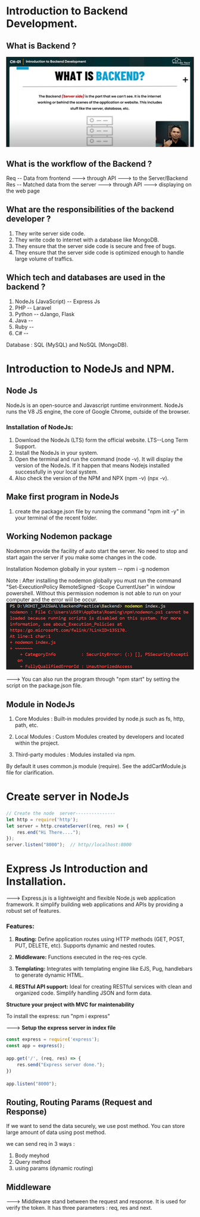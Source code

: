 # Introduction to Backend Development.
## What is Backend ?
![What is backend?](image.png)

## What is the workflow of the Backend ?
Req -- Data from frontend ---> through API ---> to the Server/Backend
Res -- Matched data from the server ---> through API ---> displaying on the web page

## What are the responsibilities of the backend developer ?
1) They write server side code.
2) They write code to internet with a database like MongoDB.
3) They ensure that the server side code is secure and free of bugs.
4) They ensure that the server side code is optimized enough to handle large volume of traffics.

## Which tech and databases are used in the backend ?
1) NodeJs (JavaScript) -- Express Js
2) PHP -- Laravel
3) Python -- dJango, Flask
4) Java -- 
5) Ruby --
6) C# --

Database : SQL (MySQL) and NoSQL (MongoDB).

# Introduction to NodeJs and NPM.
## Node Js
NodeJs is an open-source and Javascript runtime environment. NodeJs runs the V8 JS engine, the core of Google Chrome, outside of the browser.

### Installation of NodeJs: 
1) Download the NodeJs (LTS) form the official website. LTS--Long Term Support.
2) Install the NodeJs in your system. 
3) Open the terminal and run the command (node -v). It will display the version of the NodeJs. If it happen that means Nodejs installed successfully in your local system.
4) Also check the version of the NPM and NPX (npm -v) (npx -v). 

## Make first program in NodeJs 
1) create the package.json file by running the command "npm init -y" in your terminal of the recent folder.

## Working Nodemon package
Nodemon provide the facility of auto start the server. No need to stop and start again the server if you make some changes in the code.

Installation Nodemon globally in your system -- npm i -g nodemon

Note : After installing the nodemon globally you must run the command "Set-ExecutionPolicy RemoteSigned -Scope CurrentUser" in window powershell. Without this permission nodemon is not able to run on your computer and the error wiil be occur.
![Nodemon Error](image-1.png)

---> You can also run the program through "npm start" by setting the script on the package.json file.

## Module in NodeJs
1) Core Modules : Built-in modules provided by node.js such as fs, http, path, etc.

2) Local Modules : Custom Modules created by developers and located within the project.

3) Third-party modules : Modules installed via npm.

By default it uses common.js module (require). See the addCartModule.js file for clarification.

# Create server in NodeJs
```js
// Create the node  server---------------
let http = require('http');
let server = http.createServer((req, res) => {
    res.end("Hi There....");
});
server.listen("8000");  // http//localhost:8000
```

# Express Js Introduction and Installation.
---> Express.js is a lightweight and flexible Node.js web application framework. It simplify building web applications and APIs by providing a robust set of features.

### Features: 
1) **Routing:** Define application routes using HTTP methods (GET, POST, PUT, DELETE, etc). Supports dynamic and nested routes.

2) **Middleware:** Functions executed in the req-res cycle.

3) **Templating:** Integrates with templating engine like EJS, Pug, handlebars to generate dynamic HTML.

4) **RESTful API support:** Ideal for creating RESTful services with clean and organized code. Simplify handling JSON and form data.

**Structure your project with MVC for maintenability**

To install the express: run "npm i express"

---> **Setup the express server in index file**
```js
const express = require('express');
const app = express();

app.get('/', (req, res) => {
    res.send("Express server done.");
})

app.listen("8000");
```

## Routing, Routing Params (Request and Response)
If we want to send the data securely, we use post method. You can store large amount of data using post method.

we can send req in 3 ways :
1) Body meyhod
2) Query method
3) using params (dynamic routing)

## Middleware
---> Middleware stand between the request and response. It is used for verify the token. It has three parameters : req, res and next.

